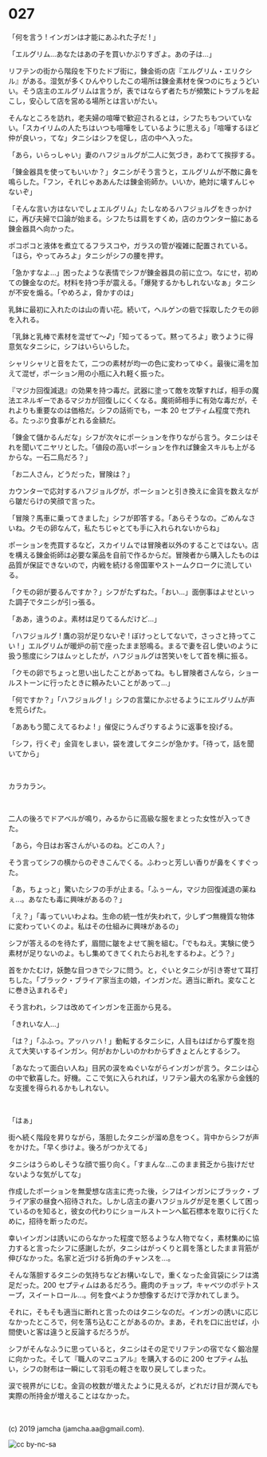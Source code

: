 

# 027

「何を言う ! インガンは才能にあふれた子だ ! 」

「エルグリム…あなたはあの子を買いかぶりすぎよ。あの子は…」

リフテンの街から階段を下りたドブ街に，錬金術の店『エルグリム・エリクシル』がある。湿気が多くひんやりしたこの場所は錬金素材を保つのにちょうどいい。そう店主のエルグリムは言うが，表ではならず者たちが頻繁にトラブルを起こし，安心して店を営める場所とは言いがたい。

そんなところを訪れ，老夫婦の喧嘩で歓迎されるとは，シフたちもついていない。「スカイリムの人たちはいつも喧嘩をしているように思える」「喧嘩するほど仲が良いっ，てな」タニシはシフを促し，店の中へ入った。

「あら，いらっしゃい」妻のハフジョルグが二人に気づき，あわてて挨拶する。

「錬金器具を使ってもいいか？」タニシがそう言うと，エルグリムが不敵に鼻を鳴らした。「フン，それじゃああんたは錬金術師か。いいか，絶対に壊すんじゃないぞ」

「そんな言い方はないでしょエルグリム」たしなめるハフジョルグをきっかけに，再び夫婦で口論が始まる。シフたちは肩をすくめ，店のカウンター脇にある錬金器具へ向かった。

ポコポコと液体を煮立てるフラスコや，ガラスの管が複雑に配置されている。「ほら，やってみろよ」タニシがシフの腰を押す。

「急かすなよ…」困ったような表情でシフが錬金器具の前に立つ。なにせ，初めての錬金なのだ。材料を持つ手が震える。「爆発するかもしれないなぁ」タニシが不安を煽る。「やめろよ，脅かすのは」

乳鉢に最初に入れたのは山の青い花。続いて，ヘルゲンの砦で採取したクモの卵を入れる。

「乳鉢と乳棒で素材を混ぜて〜♪」「知ってるって。黙ってろよ」歌うように得意気なタニシに，シフはいらいらした。

シャリシャリと音をたて，二つの素材が均一の色に変わってゆく。最後に湯を加えて混ぜ，ポーション用の小瓶に入れ軽く振った。

『マジカ回復減退』の効果を持つ毒だ。武器に塗って敵を攻撃すれば，相手の魔法エネルギーであるマジカが回復しにくくなる。魔術師相手に有効な毒だが，それよりも重要なのは価格だ。シフの話術でも，一本 20 セプティム程度で売れる。たっぷり食事がとれる金額だ。

「錬金て儲かるんだな」シフが次々にポーションを作りながら言う。タニシはそれを聞いてニヤリとした。「値段の高いポーションを作れば錬金スキルも上がるからな。一石二鳥だろ？」

「お二人さん，どうだった，冒険は？」

カウンターで応対するハフジョルグが，ポーションと引き換えに金貨を数えながら皺だらけの笑顔で言った。

「冒険？馬車に乗ってきました」シフが即答する。「あらそうなの。ごめんなさいね。クモの卵なんて，私たちじゃとても手に入れられないからね」

ポーションを売買するなど，スカイリムでは冒険者以外のすることではない。店を構える錬金術師は必要な薬品を自前で作るからだ。冒険者から購入したものは品質が保証できないので，内戦を続ける帝国軍やストームクロークに流している。

「クモの卵が要るんですか？」シフがたずねた。「おい…」面倒事はよせといった調子でタニシが引っ張る。

「ああ，違うのよ。素材は足りてるんだけど…」

「ハフジョルグ ! 鷹の羽が足りないぞ ! ぼけっとしてないで，さっさと持ってこい ! 」エルグリムが暖炉の前で座ったまま怒鳴る。まるで妻を召し使いのように扱う態度にシフはムッとしたが，ハフジョルグは苦笑いをして首を横に振る。

「クモの卵でちょっと思い出したことがあってね。もし冒険者さんなら，ショールストーンに行ったときに頼みたいことがあって…」

「何ですか？」「ハフジョルグ ! 」シフの言葉にかぶせるようにエルグリムが声を荒らげた。

「ああもう聞こえてるわよ ! 」催促にうんざりするように返事を投げる。

「シフ，行くぞ」金貨をしまい，袋を渡してタニシが急かす。「待って，話を聞いてから」

<br>

カラカラン。

<br>

二人の後ろでドアベルが鳴り，みるからに高級な服をまとった女性が入ってきた。

「あら，今日はお客さんがいるのね。どこの人？」

そう言ってシフの横からのぞきこんでくる。ふわっと芳しい香りが鼻をくすぐった。

「あ，ちょっと」驚いたシフの手が止まる。「ふぅーん，マジカ回復減退の薬ねぇ…。あなたも毒に興味があるの？」

「え？」「毒っていいわよね。生命の統一性が失われて，少しずつ無機質な物体に変わっていくのよ。私はその仕組みに興味があるの」

シフが答えるのを待たず，眉間に皺をよせて腕を組む。「でもねえ。実験に使う素材が足りないのよ。もし集めてきてくれたらお礼をするわよ。どう？」

首をかたむけ，妖艶な目つきでシフに問う。と，ぐいとタニシが引き寄せて耳打ちした。「ブラック・ブライア家当主の娘，インガンだ。適当に断れ。変なことに巻き込まれるぞ」

そう言われ，シフは改めてインガンを正面から見る。

「きれいな人…」

「は？」「ふふっ。アッハッハ ! 」動転するタニシに，人目もはばからず腹を抱えて大笑いするインガン。何がおかしいのかわからずきょとんとするシフ。

「あなたって面白い人ね」目尻の涙をぬぐいながらインガンが言う。タニシは心の中で歓喜した。好機。ここで気に入られれば，リフテン最大の名家から金銭的な支援を得られるかもしれない。

<br>

「はぁ」

街へ続く階段を昇りながら，落胆したタニシが溜め息をつく。背中からシフが声をかけた。「早く歩けよ。後ろがつかえてる」

タニシはうらめしそうな顔で振り向く。「すまんな…このまま貧乏から抜けだせないような気がしてな」

作成したポーションを無愛想な店主に売った後，シフはインガンにブラック・ブライア家の昼食へ招待された。しかし店主の妻ハフジョルグが足を悪くして困っているのを知ると，彼女の代わりにショールストーンへ鉱石標本を取りに行くために，招待を断ったのだ。

幸いインガンは誘いにのらなかった程度で怒るような人物でなく，素材集めに協力すると言ったシフに感謝したが，タニシはがっくりと肩を落としたまま背筋が伸びなかった。名家と近づける折角のチャンスを…。

そんな落胆するタニシの気持ちなどお構いなしで，重くなった金貨袋にシフは満足だった。200 セプティムはあるだろう。鹿肉のチョップ，キャベツのポテトスープ，スイートロール…。何を食べようか想像するだけで浮かれてしまう。

それに，そもそも適当に断れと言ったのはタニシなのだ。インガンの誘いに応じなかったところで，何を落ち込むことがあるのか。まあ，それを口に出せば，小間使いと客は違うと反論するだろうが。

シフがそんなふうに思っていると，タニシはその足でリフテンの宿でなく鍛冶屋に向かった。そして『職人のマニュアル』を購入するのに 200 セプティム払い，シフの財布は一瞬にして羽毛の軽さを取り戻してしまった。

涙で視界がにじむ。金貨の枚数が増えたように見えるが，どれだけ目が潤んでも実際の所持金が増えることはなかった。

<br>
<br>
(c) 2019 jamcha (jamcha.aa@gmail.com).

![cc by-nc-sa](https://i.creativecommons.org/l/by-nc-sa/4.0/88x31.png)

